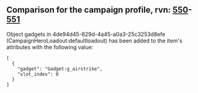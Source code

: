 ## Comparison for the campaign profile, rvn: [550](https://github.com/PRO100KatYT/FortniteProfileRevisions/tree/main/profiles/campaign/550%20campaign.json)-[551](https://github.com/PRO100KatYT/FortniteProfileRevisions/tree/main/profiles/campaign/551%20campaign.json)

Object gadgets in 4de94d45-829d-4a45-a0a3-25c3253d8efe (CampaignHeroLoadout:defaultloadout) has been added to the item's attributes with the following value:

```
[
  {
    "gadget": "Gadget:g_airstrike",
    "slot_index": 0
  }
]
```

<br><br>
